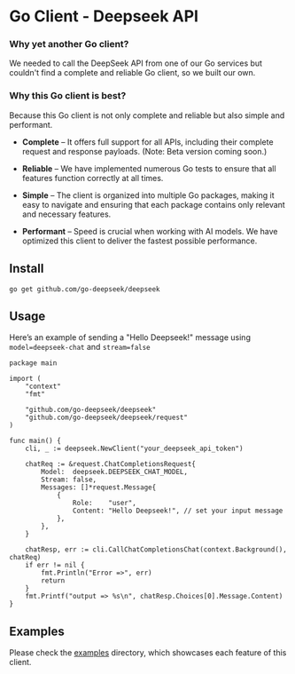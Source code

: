 # Go Client - Deepseek API

### Why yet another Go client?

We needed to call the DeepSeek API from one of our Go services but couldn't find a complete and reliable Go client, so we built our own.

### Why this Go client is best?

Because this Go client is not only complete and reliable but also simple and performant.

- **Complete** – It offers full support for all APIs, including their complete request and response payloads. (Note: Beta version coming soon.)

- **Reliable** – We have implemented numerous Go tests to ensure that all features function correctly at all times.

- **Simple** – The client is organized into multiple Go packages, making it easy to navigate and ensuring that each package contains only relevant and necessary features.

- **Performant** – Speed is crucial when working with AI models. We have optimized this client to deliver the fastest possible performance.

## Install
```
go get github.com/go-deepseek/deepseek
```

## Usage

Here’s an example of sending a "Hello Deepseek!" message using `model=deepseek-chat` and `stream=false`

```
package main

import (
	"context"
	"fmt"

	"github.com/go-deepseek/deepseek"
	"github.com/go-deepseek/deepseek/request"
)

func main() {
	cli, _ := deepseek.NewClient("your_deepseek_api_token")

	chatReq := &request.ChatCompletionsRequest{
		Model:  deepseek.DEEPSEEK_CHAT_MODEL,
		Stream: false,
		Messages: []*request.Message{
			{
				Role:    "user",
				Content: "Hello Deepseek!", // set your input message
			},
		},
	}

	chatResp, err := cli.CallChatCompletionsChat(context.Background(), chatReq)
	if err != nil {
		fmt.Println("Error =>", err)
		return
	}
	fmt.Printf("output => %s\n", chatResp.Choices[0].Message.Content)
}
```

## Examples

Please check the [examples](examples/) directory, which showcases each feature of this client.
